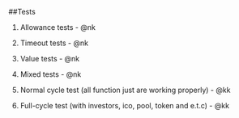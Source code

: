 ##Tests

1) Allowance tests - @nk

2) Timeout tests - @nk

3) Value tests  - @nk

4) Mixed tests - @nk

5) Normal cycle test (all function just are working properly) - @kk

6) Full-cycle test (with investors, ico, pool, token and e.t.c) - @kk


